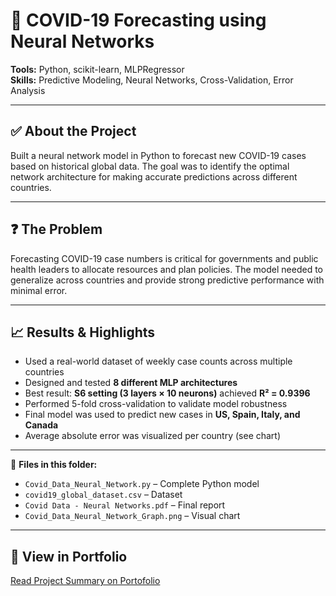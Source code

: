 # 🧠 COVID-19 Forecasting using Neural Networks

**Tools:** Python, scikit-learn, MLPRegressor  
**Skills:** Predictive Modeling, Neural Networks, Cross-Validation, Error Analysis

---

## ✅ About the Project  
Built a neural network model in Python to forecast new COVID-19 cases based on historical global data. The goal was to identify the optimal network architecture for making accurate predictions across different countries.

---

## ❓ The Problem  
Forecasting COVID-19 case numbers is critical for governments and public health leaders to allocate resources and plan policies. The model needed to generalize across countries and provide strong predictive performance with minimal error.

---

## 📈 Results & Highlights  
- Used a real-world dataset of weekly case counts across multiple countries  
- Designed and tested **8 different MLP architectures**  
- Best result: **S6 setting (3 layers × 10 neurons)** achieved **R² = 0.9396**  
- Performed 5-fold cross-validation to validate model robustness  
- Final model was used to predict new cases in **US, Spain, Italy, and Canada**  
- Average absolute error was visualized per country (see chart)

---

📎 **Files in this folder:**  
- `Covid_Data_Neural_Network.py` – Complete Python model  
- `covid19_global_dataset.csv` – Dataset  
- `Covid Data - Neural Networks.pdf` – Final report  
- `Covid_Data_Neural_Network_Graph.png` – Visual chart

---

## 🔗 View in Portfolio  
[Read Project Summary on Portofolio](https://transparent-rook-33b.notion.site/Hey-I-m-Shreeya-Sampat-1c1c4f21290c80a7a02ef878ea11233c?p=1c1c4f21290c815ca1d1e7a68edfb389&pm=c)
